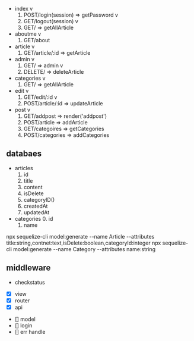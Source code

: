 - index v
    1. POST/login(session) => getPassword v
    2. GET/logout(session) v
    3. GET/ => getAllArticle
- aboutme v
    1. GET/about
- article v
    1. GET/article/:id => getArticle
- admin v
    1. GET/ => admin v
    2. DELETE/ => deleteArticle
- categories v
    1. GET/ => getAllArticle
- edit v
    1. GET/edit/:id v
    2. POST/article/:id => updateArticle
- post v
    1. GET/addpost => render('addpost')
    2. POST/article => addArticle
    3. GET/categoires => getCategories
    4. POST/categories => addCategories
    

## databaes
- articles
    1. id
    2. title
    3. content
    4. isDelete
    5. categoryID()
    6. createdAt
    7. updatedAt
- categories
    0. id
    1. name


npx sequelize-cli model:generate --name Article --attributes title:string,contnet:text,isDelete:boolean,categoryId:integer
npx sequelize-cli model:generate --name Category --attributes name:string

## middleware
- checkstatus





- [x] view
- [x] router
- [x] api
- [] model
- [] login
- [] err handle


